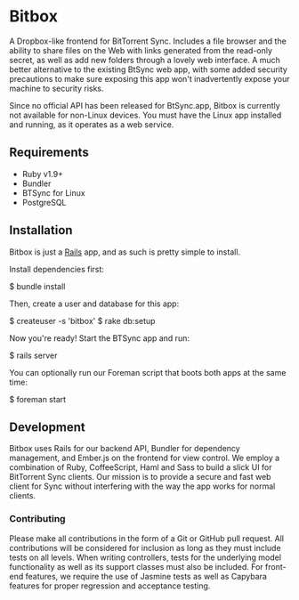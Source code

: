 # Bitbox

A Dropbox-like frontend for BitTorrent Sync. Includes a file browser and
the ability to share files on the Web with links generated from the
read-only secret, as well as add new folders through a lovely web
interface. A much better alternative to the existing BtSync web app,
with some added security precautions to make sure exposing this app
won't inadvertently expose your machine to security risks.

Since no official API has been released for BtSync.app, Bitbox is
currently not available for non-Linux devices. You must have the Linux
app installed and running, as it operates as a web service.

## Requirements

- Ruby v1.9+
- Bundler
- BTSync for Linux
- PostgreSQL

## Installation

Bitbox is just a [Rails](http://rubyonrails.org) app, and as such is
pretty simple to install.

Install dependencies first:

  $ bundle install

Then, create a user and database for this app:

  $ createuser -s 'bitbox'
  $ rake db:setup

Now you're ready! Start the BTSync app and run:

  $ rails server

You can optionally run our Foreman script that boots both apps at the
same time:

  $ foreman start

## Development

Bitbox uses Rails for our backend API, Bundler for dependency
management, and Ember.js on the frontend for view control. We employ a
combination of Ruby, CoffeeScript, Haml and Sass to build a slick UI for
BitTorrent Sync clients. Our mission is to provide a secure and fast web
client for Sync without interfering with the way the app works for
normal clients.

### Contributing

Please make all contributions in the form of a Git or GitHub pull
request. All contributions will be considered for inclusion as long as
they must include tests on all levels. When writing controllers, tests for the
underlying model functionality as well as its support classes must also
be included. For front-end features, we require the use of Jasmine tests
as well as Capybara features for proper regression and acceptance
testing.
